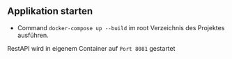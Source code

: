 ## Applikation starten
- Command ```docker-compose up --build``` im root Verzeichnis des Projektes ausführen.

RestAPI wird in eigenem Container auf ```Port 8081``` gestartet


